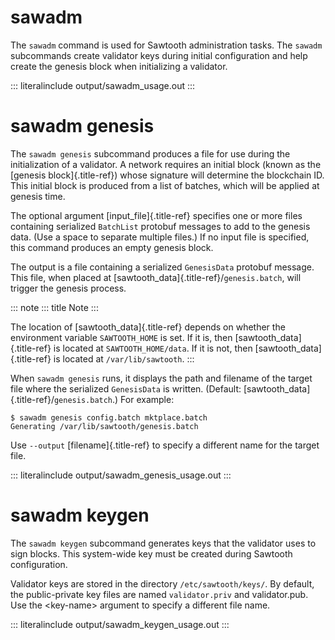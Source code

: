 # sawadm

The `sawadm` command is used for Sawtooth administration tasks. The
`sawadm` subcommands create validator keys during initial configuration
and help create the genesis block when initializing a validator.

::: literalinclude
output/sawadm_usage.out
:::

# sawadm genesis

<!--
     Copyright 2017 Intel Corporation

     Licensed under the Apache License, Version 2.0 (the "License");
     you may not use this file except in compliance with the License.
     You may obtain a copy of the License at

         http://www.apache.org/licenses/LICENSE-2.0

     Unless required by applicable law or agreed to in writing, software
     distributed under the License is distributed on an "AS IS" BASIS,
     WITHOUT WARRANTIES OR CONDITIONS OF ANY KIND, either express or implied.
     See the License for the specific language governing permissions and
     limitations under the License.

  Licensed under Creative Commons Attribution 4.0 International License
  https://creativecommons.org/licenses/by/4.0/
-->

The `sawadm genesis` subcommand produces a file for use during the
initialization of a validator. A network requires an initial block
(known as the [genesis block]{.title-ref}) whose signature will
determine the blockchain ID. This initial block is produced from a list
of batches, which will be applied at genesis time.

The optional argument [input_file]{.title-ref} specifies one or more
files containing serialized `BatchList` protobuf messages to add to the
genesis data. (Use a space to separate multiple files.) If no input file
is specified, this command produces an empty genesis block.

The output is a file containing a serialized `GenesisData` protobuf
message. This file, when placed at
[sawtooth_data]{.title-ref}/`genesis.batch`, will trigger the genesis
process.

::: note
::: title
Note
:::

The location of [sawtooth_data]{.title-ref} depends on whether the
environment variable `SAWTOOTH_HOME` is set. If it is, then
[sawtooth_data]{.title-ref} is located at `SAWTOOTH_HOME/data`. If it is
not, then [sawtooth_data]{.title-ref} is located at `/var/lib/sawtooth`.
:::

When `sawadm genesis` runs, it displays the path and filename of the
target file where the serialized `GenesisData` is written. (Default:
[sawtooth_data]{.title-ref}/`genesis.batch`.) For example:

``` console
$ sawadm genesis config.batch mktplace.batch
Generating /var/lib/sawtooth/genesis.batch
```

Use `--output` [filename]{.title-ref} to specify a different name for
the target file.

::: literalinclude
output/sawadm_genesis_usage.out
:::

# sawadm keygen

The `sawadm keygen` subcommand generates keys that the validator uses to
sign blocks. This system-wide key must be created during Sawtooth
configuration.

Validator keys are stored in the directory `/etc/sawtooth/keys/`. By
default, the public-private key files are named `validator.priv` and
validator.pub. Use the \<key-name> argument to specify a different file
name.

::: literalinclude
output/sawadm_keygen_usage.out
:::
